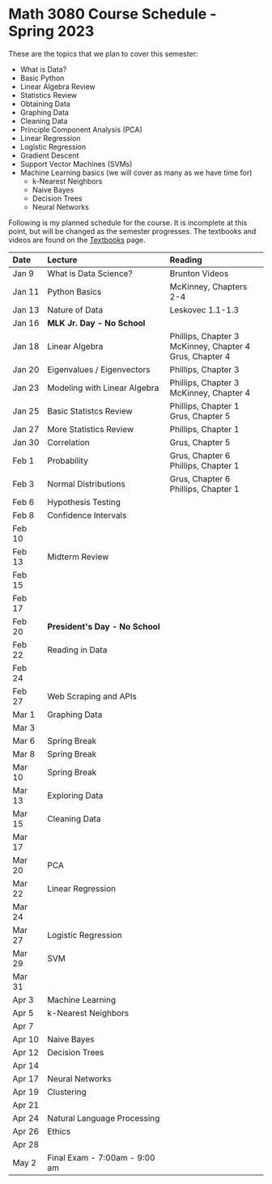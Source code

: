 # Math 3080 Course Schedule - Spring 2023
These are the topics that we plan to cover this semester:
* What is Data?
* Basic Python
* Linear Algebra Review
* Statistics Review
* Obtaining Data
* Graphing Data
* Cleaning Data
* Principle Component Analysis (PCA)
* Linear Regression
* Logistic Regression
* Gradient Descent
* Support Vector Machines (SVMs)
* Machine Learning basics (we will cover as many as we have time for)
  * k-Nearest Neighbors
  * Naive Bayes
  * Decision Trees
  * Neural Networks

Following is my planned schedule for the course. It is incomplete at this point, but will be changed as the semester progresses. The textbooks and videos are found on the [Textbooks](https://github.com/drolsonmi/math3080/blob/main/3080_Textbooks.md) page.

| Date   | Lecture                       | Reading                                                       |
| :----- | :------                       | :------                                                       |
| Jan 9  | What is Data Science?         | Brunton Videos                                                |
| Jan 11 | Python Basics                 | McKinney, Chapters 2-4                                        |
| Jan 13 | Nature of Data                | Leskovec 1.1-1.3                                              |
| Jan 16 | __MLK Jr. Day - No School__   |                                                               |
| Jan 18 | Linear Algebra                | Phillips, Chapter 3<br>McKinney, Chapter 4<br>Grus, Chapter 4 |
| Jan 20 | Eigenvalues / Eigenvectors    | Phillips, Chapter 3                                           |
| Jan 23 | Modeling with Linear Algebra  | Phillips, Chapter 3<br>McKinney, Chapter 4                    |
| Jan 25 | Basic Statistcs Review        | Phillips, Chapter 1<br>Grus, Chapter 5                        |
| Jan 27 | More Statistics Review        | Phillips, Chapter 1                                           |
| Jan 30 | Correlation                   | Grus, Chapter 5                                               |
| Feb 1  | Probability                   | Grus, Chapter 6<br>Phillips, Chapter 1                        |
| Feb 3  | Normal Distributions          | Grus, Chapter 6<br>Phillips, Chapter 1                        |
| Feb 6  | Hypothesis Testing            | |
| Feb 8  | Confidence Intervals          | |
| Feb 10 |                               | |
| Feb 13 | Midterm Review                | |
| Feb 15 |                               | |
| Feb 17 |                               | |
| Feb 20 | __President's Day - No School__ | |
| Feb 22 | Reading in Data               | |
| Feb 24 |                               | |
| Feb 27 | Web Scraping and APIs         | |
| Mar 1  | Graphing Data                 | |
| Mar 3  |                               | |
| Mar 6  | Spring Break                  | |
| Mar 8  | Spring Break                  | |
| Mar 10 | Spring Break                  | |
| Mar 13 | Exploring Data                | |
| Mar 15 | Cleaning Data                 | |
| Mar 17 |                               | |
| Mar 20 | PCA                           | |
| Mar 22 | Linear Regression             | |
| Mar 24 |                               | |
| Mar 27 | Logistic Regression           | |
| Mar 29 | SVM                           | |
| Mar 31 |                               | |
| Apr 3  | Machine Learning              | |
| Apr 5  | k-Nearest Neighbors           | |
| Apr 7  |                               | |
| Apr 10 | Naive Bayes                   | |
| Apr 12 | Decision Trees                | |
| Apr 14 |                               | |
| Apr 17 | Neural Networks               | |
| Apr 19 | Clustering                    | |
| Apr 21 |                               | |
| Apr 24 | Natural Language Processing   | |
| Apr 26 | Ethics                        | |
| Apr 28 |                               | |
| May 2  | Final Exam - 7:00am - 9:00 am | |